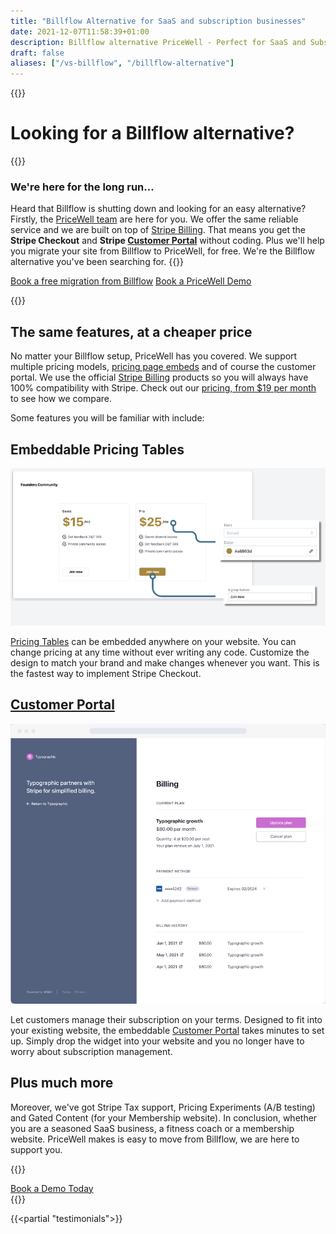 ```yaml
---
title: "Billflow Alternative for SaaS and subscription businesses"
date: 2021-12-07T11:58:39+01:00
description: Billflow alternative PriceWell - Perfect for SaaS and Subscription businesses. Integrate Stripe [Customer Portal](/customer-portal/) and Stripe Checkout without coding.
draft: false
aliases: ["/vs-billflow", "/billflow-alternative"]
---
```


{{<rawhtml>}}
<div class="post-wrapper prose">
<div class="mb-2 md:mb-4 lg:mb-8">
        <h1 class="text-gray-800 text-3xl md:text-4xl lg:text-5xl font-bold">
            Looking for a Billflow alternative?
        </h1>
        </div>
            {{</rawhtml>}}

### We're here for the long run...
Heard that Billflow is shutting down and looking for an easy alternative? Firstly, the [PriceWell team](/team/) are here for you. We offer the same reliable service and we are built on top of [Stripe Billing](/blog/how-does-stripe-billing-work/). That means you get the **Stripe Checkout** and **Stripe [Customer Portal](/customer-portal/)** without coding. Plus we'll help you migrate your site from Billflow to PriceWell, for free. We're the Billflow alternative you've been searching for.
{{<rawhtml>}}
<div class="flex-col md:flex-row space-x-4 space-y-4 place-items-center">
                <a href="/book-free-demo" class="button">Book a free migration from Billflow</a> <a href="/book-free-demo" class="button-white">Book a PriceWell Demo</a>
                </div>
                
{{</rawhtml>}}

## The same features, at a cheaper price

No matter your Billflow setup, PriceWell has you covered. We support multiple pricing models, [pricing page embeds](/pricing-pages/) and of course the customer portal. We use the official [Stripe Billing](/blog/how-does-stripe-billing-work/) products so you will always have 100% compatibility with Stripe. Check out our [pricing, from $19 per month](/pricing) to see how we compare.

Some features you will be familiar with include:

## Embeddable Pricing Tables
![Billflow alternative PriceWell Embeddable Pricing Tables](images/select-pricing-plans.png)

[Pricing Tables](/pricing-pages) can be embedded anywhere on your website. You can change pricing at any time without ever writing any code. Customize the design to match your brand and make changes whenever you want. This is the fastest way to implement Stripe Checkout.

## [Customer Portal](/customer-portal/)
![Billflow alternative Stripe Customer Portal](img/stripe-customer-portal.png)

Let customers manage their subscription on your terms. Designed to fit into your existing website, the embeddable [Customer Portal](/customer-portal) takes minutes to set up. Simply drop the widget into your website and you no longer have to worry about subscription management.

## Plus much more

Moreover, we've got Stripe Tax support, Pricing Experiments (A/B testing) and Gated Content (for your Membership website). In conclusion, whether you are a seasoned SaaS business, a fitness coach or a membership website. PriceWell makes is easy to move from Billflow, we are here to support you.

{{<rawhtml>}}
<div class="flex">
<a href="/book-free-demo" class="button mx-auto">Book a Demo Today</a>
</div>
    </div>
{{</rawhtml>}}

{{<partial "testimonials">}}
